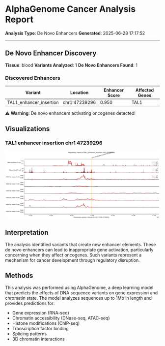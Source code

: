 # AlphaGenome Cancer Analysis Report

**Analysis Type**: De Novo Enhancers
**Generated**: 2025-06-28 17:17:52

---

## De Novo Enhancer Discovery

**Tissue**: blood
**Variants Analyzed**: 1
**De Novo Enhancers Found**: 1

### Discovered Enhancers

| Variant | Location | Enhancer Score | Affected Genes |
|---------|----------|----------------|----------------|
| TAL1_enhancer_insertion | chr1:47239296 | 0.950 | TAL1 |

⚠️ **Warning**: De novo enhancers activating oncogenes detected!


## Visualizations

### TAL1 enhancer insertion chr1 47239296

![TAL1 enhancer insertion chr1 47239296](visualizations/TAL1_enhancer_insertion_chr1_47239296.png)


## Interpretation

The analysis identified variants that create new enhancer elements. These de novo enhancers can lead to inappropriate gene activation, particularly concerning when they affect oncogenes. Such variants represent a mechanism for cancer development through regulatory disruption.

## Methods

This analysis was performed using AlphaGenome, a deep learning model that predicts the effects of DNA sequence variants on gene expression and chromatin state. The model analyzes sequences up to 1Mb in length and provides predictions for:

- Gene expression (RNA-seq)
- Chromatin accessibility (DNase-seq, ATAC-seq)
- Histone modifications (ChIP-seq)
- Transcription factor binding
- Splicing patterns
- 3D chromatin interactions
